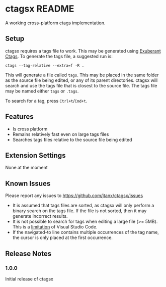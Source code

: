 # ctagsx README
A working cross-platform ctags implementation.

## Setup
ctagsx requires a tags file to work. This may be generated using [Exuberant Ctags](http://ctags.sourceforge.net). To generate the tags file, a suggested run is:

```
ctags --tag-relative --extra=f -R .
```

This will generate a file called `tags`. This may be placed in the same folder as the source file being edited, or any of its parent directories. ctagsx will search and use the tags file that is closest to the source file. The tags file may be named either `tags` or `.tags`.

To search for a tag, press `Ctrl+t`/`Cmd+t`.

## Features
* Is cross platform
* Remains relatively fast even on large tags files
* Searches tags files relative to the source file being edited

## Extension Settings
None at the moment

## Known Issues
Please report any issues to https://github.com/jtanx/ctagsx/issues

* It is assumed that tags files are sorted, as ctagsx will only perform a binary search on the tags file. If the file is not sorted, then it may generate incorrect results.
* It is not possible to search for tags when editing a large file (>= 5MB). This is a [limitation](https://github.com/Microsoft/vscode/issues/3147) of Visual Studio Code.
* If the navigated-to line contains multiple occurrences of the tag name, the cursor is only placed at the first occurrence.

## Release Notes

### 1.0.0

Initial release of ctagsx

